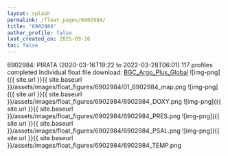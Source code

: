 ```yaml
---
layout: splash
permalink: /float_pages/6902984/
title: "6902984"
author_profile: false
last_created_on: 2025-09-26
toc: false
---
```

 
6902984: PIRATA (2020-03-16T19:22 to 2022-03-28T06:01)
117 profiles completed
Individual float file download: [BGC_Argo_Plus_Global](https://ftp.soest.hawaii.edu/bgc_argo_plus/Individual_Floats/outliers_removed/6902984_Sprof_processed.nc)
![img-png]({{ site.url }}{{ site.baseurl }}/assets/images/float_figures/6902984/01_6902984_map.png
![img-png]({{ site.url }}{{ site.baseurl }}/assets/images/float_figures/6902984/6902984_DOXY.png
![img-png]({{ site.url }}{{ site.baseurl }}/assets/images/float_figures/6902984/6902984_PRES.png
![img-png]({{ site.url }}{{ site.baseurl }}/assets/images/float_figures/6902984/6902984_PSAL.png
![img-png]({{ site.url }}{{ site.baseurl }}/assets/images/float_figures/6902984/6902984_TEMP.png
